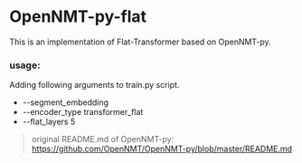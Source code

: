 # OpenNMT-py-flat
This is an implementation of Flat-Transformer based on OpenNMT-py.
### usage:
Adding following arguments to train.py script.
- --segment_embedding
- --encoder_type transformer_flat
- --flat_layers 5

> original README.md of OpenNMT-py: https://github.com/OpenNMT/OpenNMT-py/blob/master/README.md